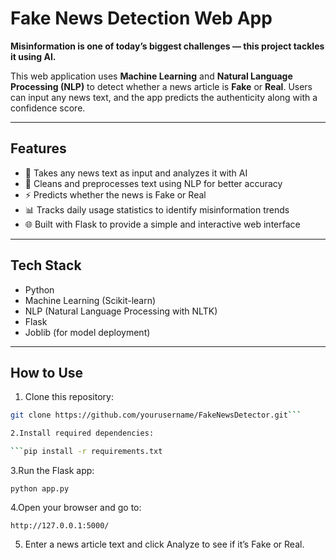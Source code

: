 # Fake News Detection Web App

**Misinformation is one of today’s biggest challenges — this project tackles it using AI.**  

This web application uses **Machine Learning** and **Natural Language Processing (NLP)** to detect whether a news article is **Fake** or **Real**. Users can input any news text, and the app predicts the authenticity along with a confidence score.  

---

## Features

- 📰 Takes any news text as input and analyzes it with AI  
- 🧹 Cleans and preprocesses text using NLP for better accuracy  
- ⚡ Predicts whether the news is Fake or Real  
- 📊 Tracks daily usage statistics to identify misinformation trends  
- 🌐 Built with Flask to provide a simple and interactive web interface  

---

## Tech Stack

- Python  
- Machine Learning (Scikit-learn)  
- NLP (Natural Language Processing with NLTK)  
- Flask  
- Joblib (for model deployment)  

---

## How to Use

1. Clone this repository:  
```bash
git clone https://github.com/yourusername/FakeNewsDetector.git```

2.Install required dependencies:

```pip install -r requirements.txt
```
3.Run the Flask app:
```
python app.py
```
4.Open your browser and go to:
```
http://127.0.0.1:5000/
```
5. Enter a news article text and click Analyze to see if it’s Fake or Real.



